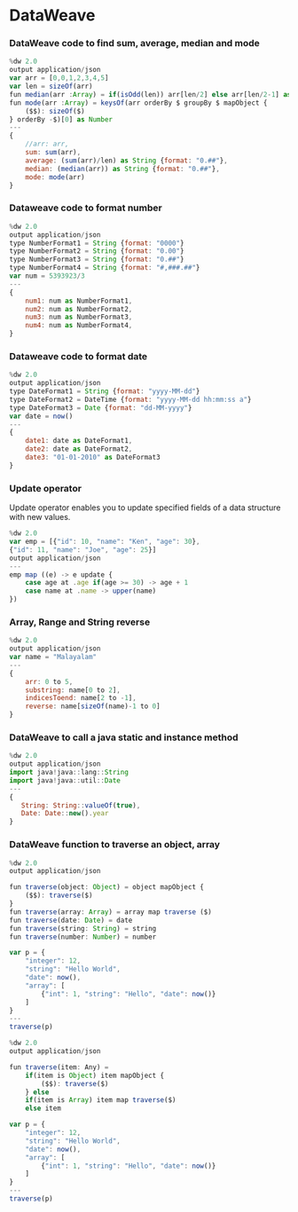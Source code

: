 # DataWeave

### DataWeave code to find sum, average, median and mode 
```javascript
%dw 2.0
output application/json
var arr = [0,0,1,2,3,4,5]
var len = sizeOf(arr)
fun median(arr :Array) = if(isOdd(len)) arr[len/2] else arr[len/2-1] as Number + arr[len/2] as Number
fun mode(arr :Array) = keysOf(arr orderBy $ groupBy $ mapObject {
    ($$): sizeOf($)
} orderBy -$)[0] as Number 
---
{
    //arr: arr,
    sum: sum(arr),
    average: (sum(arr)/len) as String {format: "0.##"},
    median: (median(arr)) as String {format: "0.##"},
    mode: mode(arr)
}
```

### Dataweave code to format number
```javascript
%dw 2.0
output application/json
type NumberFormat1 = String {format: "0000"}
type NumberFormat2 = String {format: "0.00"}
type NumberFormat3 = String {format: "0.##"}
type NumberFormat4 = String {format: "#,###.##"}
var num = 5393923/3
---
{
    num1: num as NumberFormat1,
    num2: num as NumberFormat2,
    num3: num as NumberFormat3,
    num4: num as NumberFormat4,
}
```

### Dataweave code to format date 
```javascript
%dw 2.0
output application/json
type DateFormat1 = String {format: "yyyy-MM-dd"}
type DateFormat2 = DateTime {format: "yyyy-MM-dd hh:mm:ss a"}
type DateFormat3 = Date {format: "dd-MM-yyyy"}
var date = now()
---
{
    date1: date as DateFormat1,
    date2: date as DateFormat2,
    date3: "01-01-2010" as DateFormat3
}
```
### Update operator
Update operator enables you to update specified fields of a data structure with new values.

```javascript
%dw 2.0
var emp = [{"id": 10, "name": "Ken", "age": 30},
{"id": 11, "name": "Joe", "age": 25}]
output application/json
---
emp map ((e) -> e update {
    case age at .age if(age >= 30) -> age + 1
    case name at .name -> upper(name)
})
```

### Array, Range and String reverse
```javascript
%dw 2.0
output application/json
var name = "Malayalam"
---
{
    arr: 0 to 5,
    substring: name[0 to 2],
    indicesToend: name[2 to -1],
    reverse: name[sizeOf(name)-1 to 0]
}
```

### DataWeave to call a java static and instance method
```javascript
%dw 2.0
output application/json
import java!java::lang::String
import java!java::util::Date
---
{
   String: String::valueOf(true),
   Date: Date::new().year
} 
```

### DataWeave function to traverse an object, array
```javascript
%dw 2.0
output application/json

fun traverse(object: Object) = object mapObject {
    ($$): traverse($)
}
fun traverse(array: Array) = array map traverse ($)
fun traverse(date: Date) = date
fun traverse(string: String) = string
fun traverse(number: Number) = number

var p = {
    "integer": 12,
    "string": "Hello World",
    "date": now(),
    "array": [
        {"int": 1, "string": "Hello", "date": now()}
    ]
}
---
traverse(p)
```

```javascript
%dw 2.0
output application/json

fun traverse(item: Any) = 
    if(item is Object) item mapObject {
        ($$): traverse($)
    } else 
    if(item is Array) item map traverse($)
    else item

var p = {
    "integer": 12,
    "string": "Hello World",
    "date": now(),
    "array": [
        {"int": 1, "string": "Hello", "date": now()}
    ]
}
---
traverse(p)
```
